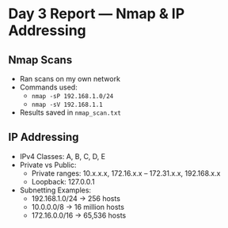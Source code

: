 # Day 3 Report — Nmap & IP Addressing

## Nmap Scans
- Ran scans on my own network
- Commands used:
  - `nmap -sP 192.168.1.0/24`
  - `nmap -sV 192.168.1.1`
- Results saved in `nmap_scan.txt`

## IP Addressing
- IPv4 Classes: A, B, C, D, E
- Private vs Public:  
  - Private ranges: 10.x.x.x, 172.16.x.x – 172.31.x.x, 192.168.x.x  
  - Loopback: 127.0.0.1  
- Subnetting Examples:
  - 192.168.1.0/24 → 256 hosts
  - 10.0.0.0/8 → 16 million hosts
  - 172.16.0.0/16 → 65,536 hosts
